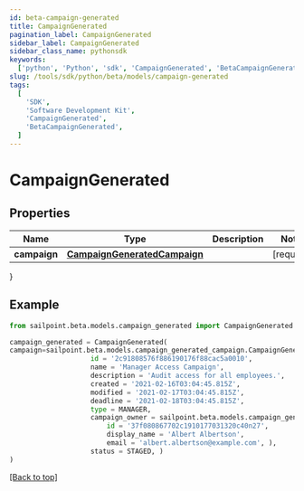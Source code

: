 ```yaml
---
id: beta-campaign-generated
title: CampaignGenerated
pagination_label: CampaignGenerated
sidebar_label: CampaignGenerated
sidebar_class_name: pythonsdk
keywords:
  ['python', 'Python', 'sdk', 'CampaignGenerated', 'BetaCampaignGenerated']
slug: /tools/sdk/python/beta/models/campaign-generated
tags:
  [
    'SDK',
    'Software Development Kit',
    'CampaignGenerated',
    'BetaCampaignGenerated',
  ]
---
```


# CampaignGenerated

## Properties

| Name | Type | Description | Notes |
| --- | --- | --- | --- |
| **campaign** | [**CampaignGeneratedCampaign**](campaign-generated-campaign) |  | [required] |

}

## Example

```python
from sailpoint.beta.models.campaign_generated import CampaignGenerated

campaign_generated = CampaignGenerated(
campaign=sailpoint.beta.models.campaign_generated_campaign.CampaignGenerated_campaign(
                    id = '2c91808576f886190176f88cac5a0010',
                    name = 'Manager Access Campaign',
                    description = 'Audit access for all employees.',
                    created = '2021-02-16T03:04:45.815Z',
                    modified = '2021-02-17T03:04:45.815Z',
                    deadline = '2021-02-18T03:04:45.815Z',
                    type = MANAGER,
                    campaign_owner = sailpoint.beta.models.campaign_generated_campaign_campaign_owner.CampaignGenerated_campaign_campaignOwner(
                        id = '37f080867702c1910177031320c40n27',
                        display_name = 'Albert Albertson',
                        email = 'albert.albertson@example.com', ),
                    status = STAGED, )
)

```

[[Back to top]](#)
